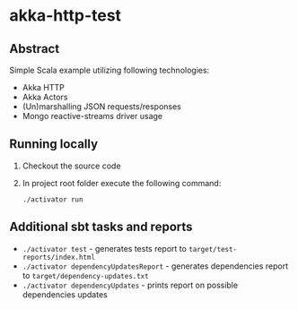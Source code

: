 # akka-http-test

## Abstract
Simple Scala example utilizing following technologies:
* Akka HTTP
* Akka Actors
* (Un)marshalling JSON requests/responses
* Mongo reactive-streams driver usage

## Running locally

1. Checkout the source code
2. In project root folder execute the following command:

	`./activator run`

## Additional sbt tasks and reports

* `./activator test` - generates tests report to `target/test-reports/index.html`
* `./activator dependencyUpdatesReport` - generates dependencies report to `target/dependency-updates.txt`
* `./activator dependencyUpdates` - prints report on possible dependencies updates
